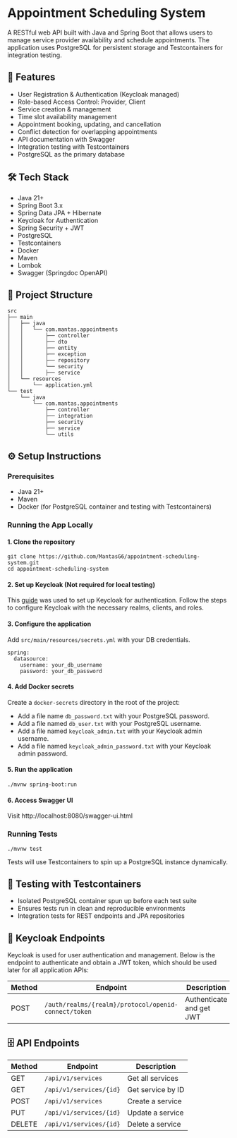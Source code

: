 # Appointment Scheduling System

A RESTful web API built with Java and Spring Boot that allows users to manage service provider availability and schedule
appointments. The application uses PostgreSQL for persistent storage and Testcontainers for integration testing.

## 🚀 Features

- User Registration & Authentication (Keycloak managed)
- Role-based Access Control: Provider, Client
- Service creation & management
- Time slot availability management
- Appointment booking, updating, and cancellation
- Conflict detection for overlapping appointments
- API documentation with Swagger
- Integration testing with Testcontainers
- PostgreSQL as the primary database

## 🛠️ Tech Stack

- Java 21+
- Spring Boot 3.x
- Spring Data JPA + Hibernate
- Keycloak for Authentication
- Spring Security + JWT
- PostgreSQL
- Testcontainers
- Docker
- Maven
- Lombok
- Swagger (Springdoc OpenAPI)

## 🧱 Project Structure

```
src
├── main
│   ├── java
│   │   └── com.mantas.appointments
│   │       ├── controller
│   │       ├── dto
│   │       ├── entity
│   │       ├── exception
│   │       ├── repository
│   │       └── security
│   │       ├── service
│   └── resources
│       └── application.yml
└── test
    └── java
        └── com.mantas.appointments
            ├── controller
            ├── integration
            ├── security
            ├── service
            └── utils
```

## ⚙️ Setup Instructions

### Prerequisites

- Java 21+
- Maven
- Docker (for PostgreSQL container and testing with Testcontainers)

### Running the App Locally

#### 1. Clone the repository

```
git clone https://github.com/MantasG6/appointment-scheduling-system.git
cd appointment-scheduling-system
```

#### 2. Set up Keycloak (Not required for local testing)

This [guide](https://www.baeldung.com/spring-boot-keycloak) was used to set up Keycloak for authentication.
Follow the steps to configure Keycloak with the necessary realms, clients, and roles.

#### 3. Configure the application

Add `src/main/resources/secrets.yml` with your DB credentials.

```
spring:
  datasource:
    username: your_db_username
    password: your_db_password
```

#### 4. Add Docker secrets

Create a `docker-secrets` directory in the root of the project:

- Add a file name `db_password.txt` with your PostgreSQL password.
- Add a file named `db_user.txt` with your PostgreSQL username.
- Add a file named `keycloak_admin.txt` with your Keycloak admin username.
- Add a file named `keycloak_admin_password.txt` with your Keycloak admin password.

#### 5. Run the application

```
./mvnw spring-boot:run
```

#### 6. Access Swagger UI

Visit http://localhost:8080/swagger-ui.html

### Running Tests

```
./mvnw test
```

Tests will use Testcontainers to spin up a PostgreSQL instance dynamically.

## 🧪 Testing with Testcontainers

- Isolated PostgreSQL container spun up before each test suite
- Ensures tests run in clean and reproducible environments
- Integration tests for REST endpoints and JPA repositories

## 🔐 Keycloak Endpoints

Keycloak is used for user authentication and management. Below is the endpoint to authenticate and obtain a JWT token,
which should be used later for all application APIs:

| Method | Endpoint                                             | Description              |
|--------|------------------------------------------------------|--------------------------|
| POST   | `/auth/realms/{realm}/protocol/openid-connect/token` | Authenticate and get JWT |

## 🗄️ API Endpoints

| Method | Endpoint                | Description       |
|--------|-------------------------|-------------------|
| GET    | `/api/v1/services`      | Get all services  |
| GET    | `/api/v1/services/{id}` | Get service by ID |
| POST   | `/api/v1/services`      | Create a service  |
| PUT    | `/api/v1/services/{id}` | Update a service  |
| DELETE | `/api/v1/services/{id}` | Delete a service  |

